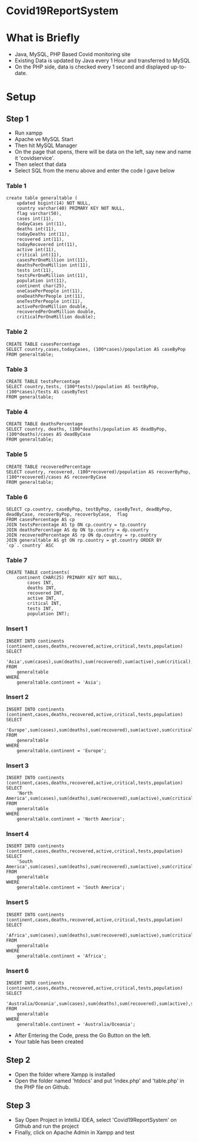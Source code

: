 # Covid19ReportSystem


# What is Briefly
- Java, MySQL, PHP Based Covid monitoring site
- Existing Data is updated by Java every 1 Hour and transferred to MySQL
- On the PHP side, data is checked every 1 second and displayed up-to-date.

# Setup
## Step 1

- Run xampp
- Apache ve MySQL Start
- Then hit MySQL Manager
- On the page that opens, there will be data on the left, say new and name it 'covidservice'.
- Then select that data
- Select SQL from the menu above and enter the code I gave below

### Table 1
```
create table generaltable (
    updated bigint(14) NOT NULL,
    country varchar(40) PRIMARY KEY NOT NULL,
    flag varchar(50),
    cases int(11),
    todayCases int(11),
    deaths int(11),
    todayDeaths int(11),
    recovered int(11),
    todayRecovered int(11),
    active int(11),
    critical int(11),
    casesPerOneMillion int(11),
    deathsPerOneMillion int(11),
    tests int(11),
    testsPerOneMillion int(11),
    population int(11),
    continent char(25),
    oneCasePerPeople int(11),
    oneDeathPerPeople int(11),
    oneTestPerPeople int(11),
    activePerOneMillion double,
    recoveredPerOneMillion double,
    criticalPerOneMillion double);
```
### Table 2
```
CREATE TABLE casesPercentage
SELECT country,cases,todayCases, (100*cases)/population AS caseByPop
FROM generaltable;
```

### Table 3
```
CREATE TABLE testsPercentage
SELECT country,tests, (100*tests)/population AS testByPop, (100*cases)/tests AS caseByTest
FROM generaltable;
```

### Table 4
```
CREATE TABLE deathsPercentage
SELECT country, deaths, (100*deaths)/population AS deadByPop, (100*deaths)/cases AS deadByCase
FROM generaltable;
```

### Table 5
```
CREATE TABLE recoveredPercentage
SELECT country, recovered, (100*recovered)/population AS recoverByPop, (100*recovered)/cases AS recoverByCase
FROM generaltable;
```
### Table 6
```
SELECT cp.country, caseByPop, testByPop, caseByTest, deadByPop, deadByCase, recoverByPop, recoverbyCase,  flag 
FROM casesPercentage AS cp 
JOIN testsPercentage AS tp ON cp.country = tp.country 
JOIN deathsPercentage AS dp ON tp.country = dp.country 
JOIN recoveredPercentage AS rp ON dp.country = rp.country 
JOIN generaltable AS gt ON rp.country = gt.country ORDER BY `cp`.`country` ASC
```
### Table 7
```
CREATE TABLE continents(
    continent CHAR(25) PRIMARY KEY NOT NULL,
        cases INT,
        deaths INT,
        recovered INT,
        active INT,
        critical INT,
        tests INT,
        population INT);
```
### Insert 1
```
INSERT INTO continents (continent,cases,deaths,recovered,active,critical,tests,population)
SELECT 
    'Asia',sum(cases),sum(deaths),sum(recovered),sum(active),sum(critical),sum(tests),sum(population)
FROM
    generaltable
WHERE
    generaltable.continent = 'Asia';
```
### Insert 2
```
INSERT INTO continents (continent,cases,deaths,recovered,active,critical,tests,population)
SELECT 
    'Europe',sum(cases),sum(deaths),sum(recovered),sum(active),sum(critical),sum(tests),sum(population)
FROM
    generaltable
WHERE
    generaltable.continent = 'Europe';
```
### Insert 3
```
INSERT INTO continents (continent,cases,deaths,recovered,active,critical,tests,population)
SELECT 
    'North America',sum(cases),sum(deaths),sum(recovered),sum(active),sum(critical),sum(tests),sum(population)
FROM
    generaltable
WHERE
    generaltable.continent = 'North America';
```
### Insert 4
```
INSERT INTO continents (continent,cases,deaths,recovered,active,critical,tests,population)
SELECT 
    'South America',sum(cases),sum(deaths),sum(recovered),sum(active),sum(critical),sum(tests),sum(population)
FROM
    generaltable
WHERE
    generaltable.continent = 'South America';
```
### Insert 5
```
INSERT INTO continents (continent,cases,deaths,recovered,active,critical,tests,population)
SELECT 
    'Africa',sum(cases),sum(deaths),sum(recovered),sum(active),sum(critical),sum(tests),sum(population)
FROM
    generaltable
WHERE
    generaltable.continent = 'Africa';
```
### Insert 6
```
INSERT INTO continents (continent,cases,deaths,recovered,active,critical,tests,population)
SELECT 
    'Australia/Oceania',sum(cases),sum(deaths),sum(recovered),sum(active),sum(critical),sum(tests),sum(population)
FROM
    generaltable
WHERE
    generaltable.continent = 'Australia/Oceania';
```

- After Entering the Code, press the Go Button on the left.
- Your table has been created

## Step 2
- Open the folder where Xampp is installed
- Open the folder named 'htdocs' and put 'index.php' and 'table.php' in the PHP file on Github.

## Step 3
- Say Open Project in IntelliJ IDEA, select 'Covid19ReportSystem' on Github and run the project
- Finally, click on Apache Admin in Xampp and test 
